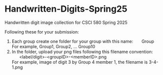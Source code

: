 # Handwritten-Digits-Spring25
Handwritten digit image collection for CSCI 580 Spring 2025

Following these for your submission:
1. Each group create one folder for your group with this name:
&nbsp;&nbsp;&nbsp;&nbsp;&nbsp;&nbsp;Group<groupID> <br>
For example, Group1, Group2, ... Group10
2. In the folder, upload your png files following this filename convention:<br>
&nbsp;&nbsp;&nbsp;&nbsp;&nbsp;&nbsp;\<label/digit>-\<groupID>-\<memberID>.png <br>
For example, image of digit 3 by Group 4 member 1, the filename is 3-4-1.png
